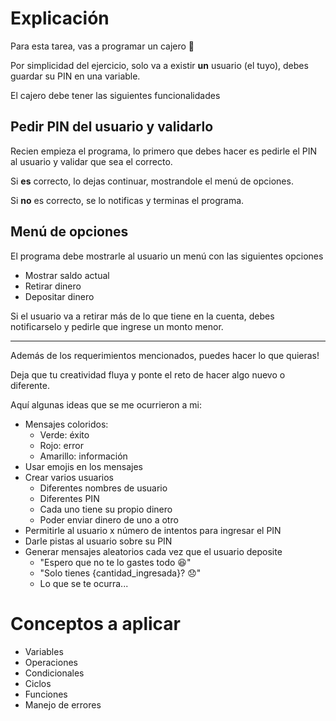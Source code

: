 # Explicación
Para esta tarea, vas a programar un cajero 💸

Por simplicidad del ejercicio, solo va a existir **un** usuario (el tuyo), debes guardar su PIN en una variable.

El cajero debe tener las siguientes funcionalidades

## Pedir PIN del usuario y validarlo
Recien empieza el programa, lo primero que debes hacer es pedirle el PIN al usuario y validar que sea el correcto.

Si **es** correcto, lo dejas continuar, mostrandole el menú de opciones.

Si **no** es correcto, se lo notificas y terminas el programa.

## Menú de opciones
El programa debe mostrarle al usuario un menú con las siguientes opciones
- Mostrar saldo actual
- Retirar dinero
- Depositar dinero

Si el usuario va a retirar más de lo que tiene en la cuenta, debes notificarselo y pedirle que ingrese un monto menor.

---
Además de los requerimientos mencionados, puedes hacer lo que quieras!

Deja que tu creatividad fluya y ponte el reto de hacer algo nuevo o diferente.

Aquí algunas ideas que se me ocurrieron a mi:
- Mensajes coloridos:
    - Verde: éxito
    - Rojo: error
    - Amarillo: información
- Usar emojis en los mensajes
- Crear varios usuarios
    - Diferentes nombres de usuario
    - Diferentes PIN
    - Cada uno tiene su propio dinero
    - Poder enviar dinero de uno a otro
- Permitirle al usuario x número de intentos para ingresar el PIN
- Darle pistas al usuario sobre su PIN
- Generar mensajes aleatorios cada vez que el usuario deposite
    - "Espero que no te lo gastes todo 😆"
    - "Solo tienes {cantidad_ingresada}? 😞"
    - Lo que se te ocurra...

# Conceptos a aplicar
- Variables
- Operaciones
- Condicionales
- Ciclos
- Funciones
- Manejo de errores

